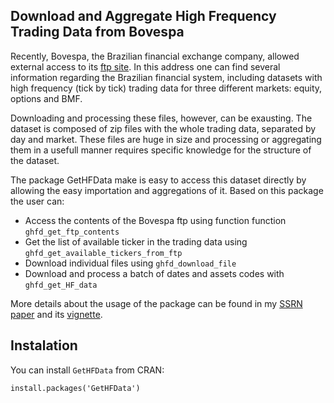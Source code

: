 ## Download and Aggregate High Frequency Trading Data from Bovespa

Recently, Bovespa, the Brazilian financial exchange company, allowed external access to its [ftp site](ftp://ftp.bmf.com.br/). In this address one can find several information regarding the Brazilian financial system, including datasets with high frequency (tick by tick) trading data for three different markets: equity, options and BMF.

Downloading and processing these files, however, can be exausting. The dataset is composed of zip files with the whole trading data, separated by day and market. These files are huge in size and processing or aggregating them in a usefull manner requires specific knowledge for the structure of the dataset. 

The package GetHFData make is easy to access this dataset directly by allowing the easy importation and aggregations of it. Based on this package the user can:

* Access the contents of the Bovespa ftp using function function `ghfd_get_ftp_contents`
* Get the list of available ticker in the trading data using `ghfd_get_available_tickers_from_ftp`
* Download individual files using `ghfd_download_file` 
* Download and process a batch of dates and assets codes with `ghfd_get_HF_data` 

More details about the usage of the package can be found in my [SSRN paper](https://ssrn.com/abstract=2824058) and its [vignette](https://cran.r-project.org/web/packages/GetHFData/vignettes/ghfd-vignette.html). 


## Instalation

You can install `GetHFData` from CRAN:

```
install.packages('GetHFData')
``` 




